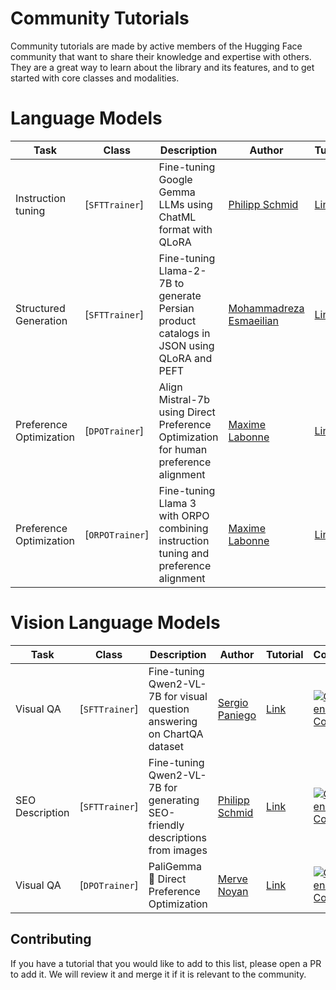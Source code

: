# Community Tutorials

Community tutorials are made by active members of the Hugging Face community that want to share their knowledge and expertise with others. They are a great way to learn about the library and its features, and to get started with core classes and modalities.

# Language Models

| Task                    | Class           | Description                                                                              | Author                                                         | Tutorial                                                                                                             | Colab                                                                                                                                                                                                                                        |
| ----------------------- | --------------- | ---------------------------------------------------------------------------------------- | -------------------------------------------------------------- | -------------------------------------------------------------------------------------------------------------------- | -------------------------------------------------------------------------------------------------------------------------------------------------------------------------------------------------------------------------------------------- |
| Instruction tuning      | [`SFTTrainer`]  | Fine-tuning Google Gemma LLMs using ChatML format with QLoRA                             | [Philipp Schmid](https://huggingface.co/philschmid)            | [Link](https://www.philschmid.de/fine-tune-google-gemma)                                                             | [![Open In Colab](https://colab.research.google.com/assets/colab-badge.svg)](https://colab.research.google.com/github/philschmid/deep-learning-pytorch-huggingface/blob/main/training/gemma-lora-example.ipynb)                              |
| Structured Generation   | [`SFTTrainer`]  | Fine-tuning Llama-2-7B to generate Persian product catalogs in JSON using QLoRA and PEFT | [Mohammadreza Esmaeilian](https://huggingface.co/Mohammadreza) | [Link](https://huggingface.co/learn/cookbook/en/fine_tuning_llm_to_generate_persian_product_catalogs_in_json_format) | [![Open In Colab](https://colab.research.google.com/assets/colab-badge.svg)](https://colab.research.google.com/github/huggingface/cookbook/blob/main/notebooks/en/fine_tuning_llm_to_generate_persian_product_catalogs_in_json_format.ipynb) |
| Preference Optimization | [`DPOTrainer`]  | Align Mistral-7b using Direct Preference Optimization for human preference alignment     | [Maxime Labonne](https://huggingface.co/mlabonne)              | [Link](https://mlabonne.github.io/blog/posts/Fine_tune_Mistral_7b_with_DPO.html)                                     | [![Open In Colab](https://colab.research.google.com/assets/colab-badge.svg)](https://colab.research.google.com/github/mlabonne/llm-course/blob/main/Fine_tune_a_Mistral_7b_model_with_DPO.ipynb)                                             |
| Preference Optimization | [`ORPOTrainer`] | Fine-tuning Llama 3 with ORPO combining instruction tuning and preference alignment      | [Maxime Labonne](https://huggingface.co/mlabonne)              | [Link](https://mlabonne.github.io/blog/posts/2024-04-19_Fine_tune_Llama_3_with_ORPO.html)                            | [![Open In Colab](https://colab.research.google.com/assets/colab-badge.svg)](https://colab.research.google.com/drive/1eHNWg9gnaXErdAa8_mcvjMupbSS6rDvi)                                                                                      |

<Youtube id="cnGyyM0vOes" />

# Vision Language Models

| Task            | Class          | Description                                                                  | Author                                                 | Tutorial                                                                         | Colab                                                                                                                                                                                                                           |
| --------------- | -------------- | ---------------------------------------------------------------------------- | ------------------------------------------------------ | -------------------------------------------------------------------------------- | ------------------------------------------------------------------------------------------------------------------------------------------------------------------------------------------------------------------------------- |
| Visual QA       | [`SFTTrainer`] | Fine-tuning Qwen2-VL-7B for visual question answering on ChartQA dataset     | [Sergio Paniego](https://huggingface.co/sergiopaniego) | [Link](https://huggingface.co/learn/cookbook/fine_tuning_vlm_trl)                | [![Open In Colab](https://colab.research.google.com/assets/colab-badge.svg)](https://colab.research.google.com/github/huggingface/cookbook/blob/main/notebooks/en/fine_tuning_vlm_trl.ipynb)                                    |
| SEO Description | [`SFTTrainer`] | Fine-tuning Qwen2-VL-7B for generating SEO-friendly descriptions from images | [Philipp Schmid](https://huggingface.co/philschmid)    | [Link](https://www.philschmid.de/fine-tune-multimodal-llms-with-trl)             | [![Open In Colab](https://colab.research.google.com/assets/colab-badge.svg)](https://colab.research.google.com/github/philschmid/deep-learning-pytorch-huggingface/blob/main/training/fine-tune-multimodal-llms-with-trl.ipynb) |
| Visual QA       | [`DPOTrainer`] | PaliGemma 🤝 Direct Preference Optimization                                   | [Merve Noyan](https://huggingface.co/merve)            | [Link](https://github.com/merveenoyan/smol-vision/blob/main/PaliGemma_DPO.ipynb) | [![Open In Colab](https://colab.research.google.com/assets/colab-badge.svg)](https://colab.research.google.com/github/merveenoyan/smol-vision/blob/main/PaliGemma_DPO.ipynb)                                                    |

## Contributing

If you have a tutorial that you would like to add to this list, please open a PR to add it. We will review it and merge it if it is relevant to the community.
